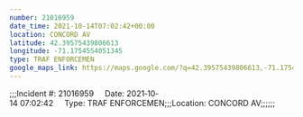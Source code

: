 ```yaml
---
number: 21016959
date_time: 2021-10-14T07:02:42+00:00
location: CONCORD AV
latitude: 42.39575439806613
longitude: -71.1754554051345
type: TRAF ENFORCEMEN
google_maps_link: https://maps.google.com/?q=42.39575439806613,-71.1754554051345
---
```


;;;Incident #: 21016959     Date: 2021‐10‐14 07:02:42     Type: TRAF ENFORCEMEN;;;Location: CONCORD AV;;;;;;
